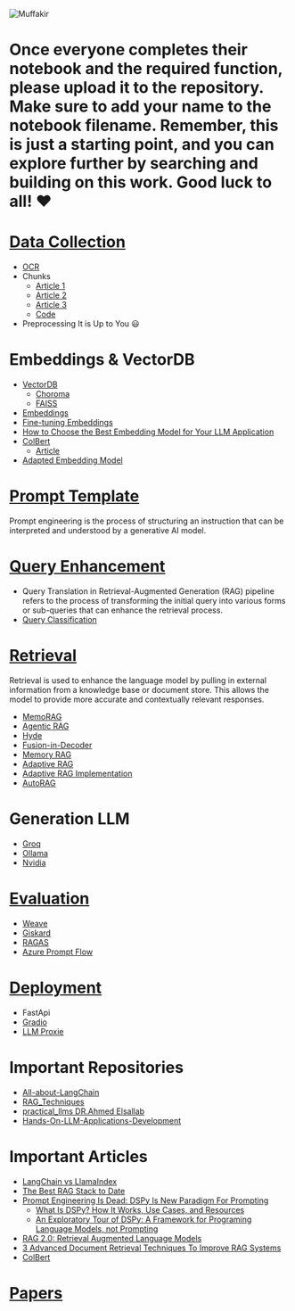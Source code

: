 
![Muffakir](https://github.com/user-attachments/assets/151b70ea-41ff-4f03-b9cd-88c9a12feafc)

# Once everyone completes their notebook and the required function, please upload it to the repository. Make sure to add your name to the notebook filename. Remember, this is just a starting point, and you can explore further by searching and building on this work. Good luck to all! :heart: 

# [Data Collection](https://drive.google.com/drive/folders/1uM1vCilnFpSN_GAC4pJIzD_8EqFBjt1G)
- [OCR](https://azure.microsoft.com/en-us/products/ai-services/ai-document-intelligence)
- Chunks
  - [Article 1](https://freedium.cfd/https://medium.com/towards-data-science/the-art-of-chunking-boosting-ai-performance-in-rag-architectures-acdbdb8bdc2b)
  - [Article 2](https://freedium.cfd/https://medium.com/towards-data-science/agentic-chunking-for-rags-091beccd94b1)
  - [Article 3](https://www.mongodb.com/developer/products/atlas/choosing-chunking-strategy-rag/)
  - [Code](https://github.com/OmarKhaled0K/All-about-LangChain/blob/main/Indexing.ipynb) 
- Preprocessing It is Up to You :smiley:

# Embeddings & VectorDB
- [VectorDB](https://youtu.be/VCnhiF88a9c?si=F3ikOSL7yhzlI76F)
  - [Choroma](https://docs.trychroma.com/) 
  - [FAISS](https://faiss.ai/)
- [Embeddings](https://www.rungalileo.io/blog/mastering-rag-how-to-select-an-embedding-model)
- [Fine-tuning Embeddings](https://medium.com/gopenai/fine-tuning-embeddings-for-specific-domains-a-comprehensive-guide-5e4298b42185)
- [How to Choose the Best Embedding Model for Your LLM Application](https://www.mongodb.com/developer/products/atlas/choose-embedding-model-rag/)
- [ColBert](https://youtu.be/kEgeegk9iqo?si=bLVNGfUzx6FCXAdf)
  - [Article](https://www.pondhouse-data.com/blog/advanced-rag-colbert-reranker)  
- [Adapted Embedding Model](https://freedium.cfd/https://medium.com/towards-data-science/improve-your-rag-context-recall-by-40-with-an-adapted-embedding-model-5d4a8f583f32)


# [Prompt Template](https://www.promptingguide.ai/)
Prompt engineering is the process of structuring an instruction that can be interpreted and understood by a generative AI model.


# [Query Enhancement](https://raghunaathan.medium.com/query-translation-for-rag-retrieval-augmented-generation-applications-46d74bff8f07)

- Query Translation in Retrieval-Augmented Generation (RAG) pipeline refers to the process of transforming the initial query into various forms or sub-queries that can enhance the retrieval process.
- [Query Classification](https://freedium.cfd/https://ai.gopubby.com/advanced-rag-11-query-classification-and-refinement-2aec79f4140b)

# [Retrieval](https://drive.google.com/drive/folders/1B8zEdEai5LSXwuQSRiktdcKo2zwLN_nA)
Retrieval is used to enhance the language model by pulling in external information from a knowledge base or document store. This allows the model to provide more accurate and contextually relevant responses.
- [MemoRAG](https://github.com/qhjqhj00/MemoRAG.git)
- [Agentic RAG](https://www.moveworks.com/us/en/resources/blog/what-is-agentic-rag)
- [Hyde](https://medium.com/@juanc.olamendy/revolutionizing-retrieval-the-mastering-hypothetical-document-embeddings-hyde-b1fc06b9a6cc)
- [Fusion-in-Decoder](https://github.com/facebookresearch/FiD.git)
- [Memory RAG](https://medium.com/thedeephub/lets-normalize-online-in-memory-rag-88e8169e9806)
- [Adaptive RAG](https://medium.com/@drissiisismail/adaptive-rag-implementation-using-langgraph-12cdea350e31)
- [Adaptive RAG Implementation](https://langchain-ai.github.io/langgraph/tutorials/rag/langgraph_adaptive_rag/)
- [AutoRAG](https://github.com/Marker-Inc-Korea/AutoRAG.git)   


# Generation LLM 
- [Groq](https://console.groq.com/playground)
- [Ollama](https://youtu.be/6zG4Idxldvg?si=hlpJ6ScZaZ-uliOA)
- [Nvidia](https://build.nvidia.com/explore/discover)
  

# [Evaluation](https://towardsdatascience.com/evaluating-rag-applications-with-ragas-81d67b0ee31a)

- [Weave](https://www.wandb.courses/courses/101-weave)
- [Giskard](https://www.youtube.com/watch?v=ZPX3W77h_1E&ab_channel=Underfitted)
- [RAGAS](https://youtu.be/mEv-2Xnb_Wk?si=nDxWLjAqQjPcI2Wr)
- [Azure Prompt Flow](https://learn.microsoft.com/en-us/azure/machine-learning/prompt-flow/overview-what-is-prompt-flow?view=azureml-api-2)

# [Deployment](https://haystack.deepset.ai/blog/rag-deployment)
- FastApi
- [Gradio](https://www.gradio.app/guides/quickstart)
- [LLM Proxie](https://www.youtube.com/watch?v=o_5wxk0dh0w&t=15s&ab_channel=AbuBakrSoliman) 

# Important Repositories
- [All-about-LangChain](https://github.com/OmarKhaled0K/All-about-LangChain.git)
- [RAG_Techniques](https://github.com/NirDiamant/RAG_Techniques.git)
- [practical_llms DR.Ahmed Elsallab](https://github.com/ahmadelsallab/practical_llms.git)
- [Hands-On-LLM-Applications-Development](https://github.com/youssefHosni/Hands-On-LLM-Applications-Development.git)

# Important Articles 
- [LangChain vs LlamaIndex](https://www.datacamp.com/blog/langchain-vs-llamaindex)
- [The Best RAG Stack to Date](https://freedium.cfd/https://pub.towardsai.net/the-best-rag-stack-to-date-8dc035075e13)
- [Prompt Engineering Is Dead: DSPy Is New Paradigm For Prompting](https://freedium.cfd/https://medium.com/aiguys/prompt-engineering-is-dead-dspy-is-new-paradigm-for-prompting-c80ba3fc4896)
  - [What Is DSPy? How It Works, Use Cases, and Resources](https://www.datacamp.com/blog/dspy-introduction)
  - [An Exploratory Tour of DSPy: A Framework for Programing Language Models, not Prompting](https://medium.com/the-modern-scientist/an-exploratory-tour-of-dspy-a-framework-for-programing-language-models-not-prompting-711bc4a56376)
- [RAG 2.0: Retrieval Augmented Language Models](https://freedium.cfd/https://medium.com/aiguys/rag-2-0-retrieval-augmented-language-models-3762f3047256)
- [3 Advanced Document Retrieval Techniques To Improve RAG Systems](https://freedium.cfd/https://medium.com/towards-data-science/3-advanced-document-retrieval-techniques-to-improve-rag-systems-0703a2375e1c)
- [ColBert](https://www.pondhouse-data.com/blog/advanced-rag-colbert-reranker)

# [Papers](https://drive.google.com/drive/folders/1lsWBci2YlcuNnnOi4zfFiHkKI3a4XW3n)




  
